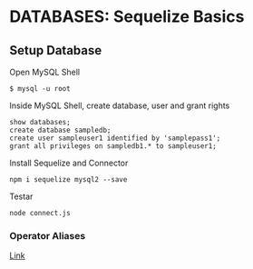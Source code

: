 # DATABASES: Sequelize Basics

## Setup Database

Open MySQL Shell

```shell
$ mysql -u root
```

Inside MySQL Shell, create database, user and grant rights

```mysql-sql
show databases;
create database sampledb;
create user sampleuser1 identified by 'samplepass1';
grant all privileges on sampledb1.* to sampleuser1;
```

Install Sequelize and Connector

```npm
npm i sequelize mysql2 --save
```

Testar

```npm
node connect.js
```

### Operator Aliases

[Link](https://sequelize.org/v5/manual/querying.html)
